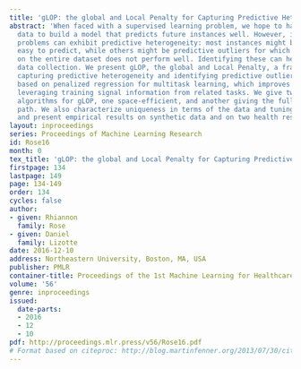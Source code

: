 ```yaml
---
title: 'gLOP: the global and Local Penalty for Capturing Predictive Heterogeneity'
abstract: 'When faced with a supervised learning problem, we hope to have rich enough
  data to build a model that predicts future instances well. However, in practice,
  problems can exhibit predictive heterogeneity: most instances might be relatively
  easy to predict, while others might be predictive outliers for which a model trained
  on the entire dataset does not perform well. Identifying these can help focus future
  data collection. We present gLOP, the global and Local Penalty, a framework for
  capturing predictive heterogeneity and identifying predictive outliers. gLOP is
  based on penalized regression for multitask learning, which improves learning by
  leveraging training signal information from related tasks. We give two optimization
  algorithms for gLOP, one space-efficient, and another giving the full regularization
  path. We also characterize uniqueness in terms of the data and tuning parameters,
  and present empirical results on synthetic data and on two health research problems.'
layout: inproceedings
series: Proceedings of Machine Learning Research
id: Rose16
month: 0
tex_title: 'gLOP: the global and Local Penalty for Capturing Predictive Heterogeneity'
firstpage: 134
lastpage: 149
page: 134-149
order: 134
cycles: false
author:
- given: Rhiannon
  family: Rose
- given: Daniel
  family: Lizotte
date: 2016-12-10
address: Northeastern University, Boston, MA, USA
publisher: PMLR
container-title: Proceedings of the 1st Machine Learning for Healthcare Conference
volume: '56'
genre: inproceedings
issued:
  date-parts:
  - 2016
  - 12
  - 10
pdf: http://proceedings.mlr.press/v56/Rose16.pdf
# Format based on citeproc: http://blog.martinfenner.org/2013/07/30/citeproc-yaml-for-bibliographies/
---
```


